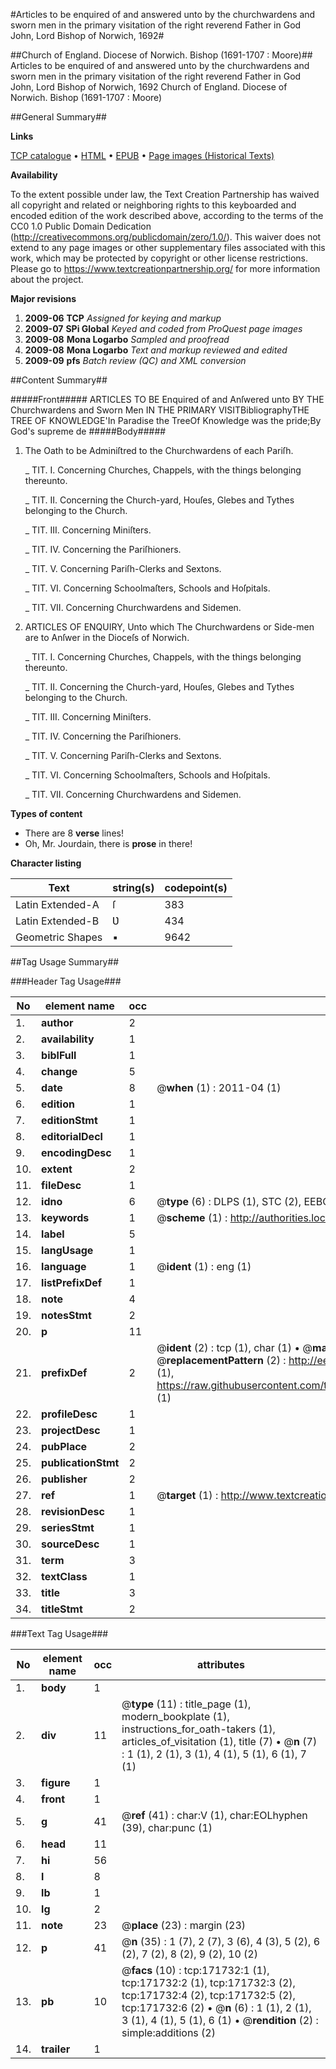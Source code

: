 #Articles to be enquired of and answered unto by the churchwardens and sworn men in the primary visitation of the right reverend Father in God John, Lord Bishop of Norwich, 1692#

##Church of England. Diocese of Norwich. Bishop (1691-1707 : Moore)##
Articles to be enquired of and answered unto by the churchwardens and sworn men in the primary visitation of the right reverend Father in God John, Lord Bishop of Norwich, 1692
Church of England. Diocese of Norwich. Bishop (1691-1707 : Moore)

##General Summary##

**Links**

[TCP catalogue](http://www.ota.ox.ac.uk/tcp/)  • 
[HTML](http://tei.it.ox.ac.uk/tcp/Texts-HTML/free/A79/A79618.html)  • 
[EPUB](http://tei.it.ox.ac.uk/tcp/Texts-EPUB/free/A79/A79618.epub) • 
[Page images (Historical Texts)](https://historicaltexts.jisc.ac.uk/eebo-45504427e)

**Availability**

To the extent possible under law, the Text Creation Partnership has waived all copyright and related or neighboring rights to this keyboarded and encoded edition of the work described above, according to the terms of the CC0 1.0 Public Domain Dedication (http://creativecommons.org/publicdomain/zero/1.0/). This waiver does not extend to any page images or other supplementary files associated with this work, which may be protected by copyright or other license restrictions. Please go to https://www.textcreationpartnership.org/ for more information about the project.

**Major revisions**

1. __2009-06__ __TCP__ *Assigned for keying and markup*
1. __2009-07__ __SPi Global__ *Keyed and coded from ProQuest page images*
1. __2009-08__ __Mona Logarbo__ *Sampled and proofread*
1. __2009-08__ __Mona Logarbo__ *Text and markup reviewed and edited*
1. __2009-09__ __pfs__ *Batch review (QC) and XML conversion*

##Content Summary##

#####Front#####
ARTICLES TO BE Enquired of and Anſwered unto BY THE Churchwardens and Sworn Men IN THE PRIMARY VISITBibliographyTHE TREE OF KNOWLEDGE'In Paradise the TreeOf Knowledge was the pride;By God's supreme de
#####Body#####

1. The Oath to be Adminiſtred to the Churchwardens of each Pariſh.

    _ TIT. I. Concerning Churches, Chappels, with the things belonging thereunto.

    _ TIT. II. Concerning the Church-yard, Houſes, Glebes and Tythes belonging to the Church.

    _ TIT. III. Concerning Miniſters.

    _ TIT. IV. Concerning the Pariſhioners.

    _ TIT. V. Concerning Pariſh-Clerks and Sextons.

    _ TIT. VI. Concerning Schoolmaſters, Schools and Hoſpitals.

    _ TIT. VII. Concerning Churchwardens and Sidemen.

1. ARTICLES OF ENQUIRY, Unto which The Churchwardens or Side-men are to Anſwer in the Dioceſs of Norwich.

    _ TIT. I. Concerning Churches, Chappels, with the things belonging thereunto.

    _ TIT. II. Concerning the Church-yard, Houſes, Glebes and Tythes belonging to the Church.

    _ TIT. III. Concerning Miniſters.

    _ TIT. IV. Concerning the Pariſhioners.

    _ TIT. V. Concerning Pariſh-Clerks and Sextons.

    _ TIT. VI. Concerning Schoolmaſters, Schools and Hoſpitals.

    _ TIT. VII. Concerning Churchwardens and Sidemen.

**Types of content**

  * There are 8 **verse** lines!
  * Oh, Mr. Jourdain, there is **prose** in there!

**Character listing**


|Text|string(s)|codepoint(s)|
|---|---|---|
|Latin Extended-A|ſ|383|
|Latin Extended-B|Ʋ|434|
|Geometric Shapes|▪|9642|

##Tag Usage Summary##

###Header Tag Usage###

|No|element name|occ|attributes|
|---|---|---|---|
|1.|__author__|2||
|2.|__availability__|1||
|3.|__biblFull__|1||
|4.|__change__|5||
|5.|__date__|8| @__when__ (1) : 2011-04 (1)|
|6.|__edition__|1||
|7.|__editionStmt__|1||
|8.|__editorialDecl__|1||
|9.|__encodingDesc__|1||
|10.|__extent__|2||
|11.|__fileDesc__|1||
|12.|__idno__|6| @__type__ (6) : DLPS (1), STC (2), EEBO-CITATION (1), OCLC (1), VID (1)|
|13.|__keywords__|1| @__scheme__ (1) : http://authorities.loc.gov/ (1)|
|14.|__label__|5||
|15.|__langUsage__|1||
|16.|__language__|1| @__ident__ (1) : eng (1)|
|17.|__listPrefixDef__|1||
|18.|__note__|4||
|19.|__notesStmt__|2||
|20.|__p__|11||
|21.|__prefixDef__|2| @__ident__ (2) : tcp (1), char (1)  •  @__matchPattern__ (2) : ([0-9\-]+):([0-9IVX]+) (1), (.+) (1)  •  @__replacementPattern__ (2) : http://eebo.chadwyck.com/downloadtiff?vid=$1&page=$2 (1), https://raw.githubusercontent.com/textcreationpartnership/Texts/master/tcpchars.xml#$1 (1)|
|22.|__profileDesc__|1||
|23.|__projectDesc__|1||
|24.|__pubPlace__|2||
|25.|__publicationStmt__|2||
|26.|__publisher__|2||
|27.|__ref__|1| @__target__ (1) : http://www.textcreationpartnership.org/docs/. (1)|
|28.|__revisionDesc__|1||
|29.|__seriesStmt__|1||
|30.|__sourceDesc__|1||
|31.|__term__|3||
|32.|__textClass__|1||
|33.|__title__|3||
|34.|__titleStmt__|2||


###Text Tag Usage###

|No|element name|occ|attributes|
|---|---|---|---|
|1.|__body__|1||
|2.|__div__|11| @__type__ (11) : title_page (1), modern_bookplate (1), instructions_for_oath-takers (1), articles_of_visitation (1), title (7)  •  @__n__ (7) : 1 (1), 2 (1), 3 (1), 4 (1), 5 (1), 6 (1), 7 (1)|
|3.|__figure__|1||
|4.|__front__|1||
|5.|__g__|41| @__ref__ (41) : char:V (1), char:EOLhyphen (39), char:punc (1)|
|6.|__head__|11||
|7.|__hi__|56||
|8.|__l__|8||
|9.|__lb__|1||
|10.|__lg__|2||
|11.|__note__|23| @__place__ (23) : margin (23)|
|12.|__p__|41| @__n__ (35) : 1 (7), 2 (7), 3 (6), 4 (3), 5 (2), 6 (2), 7 (2), 8 (2), 9 (2), 10 (2)|
|13.|__pb__|10| @__facs__ (10) : tcp:171732:1 (1), tcp:171732:2 (1), tcp:171732:3 (2), tcp:171732:4 (2), tcp:171732:5 (2), tcp:171732:6 (2)  •  @__n__ (6) : 1 (1), 2 (1), 3 (1), 4 (1), 5 (1), 6 (1)  •  @__rendition__ (2) : simple:additions (2)|
|14.|__trailer__|1||
